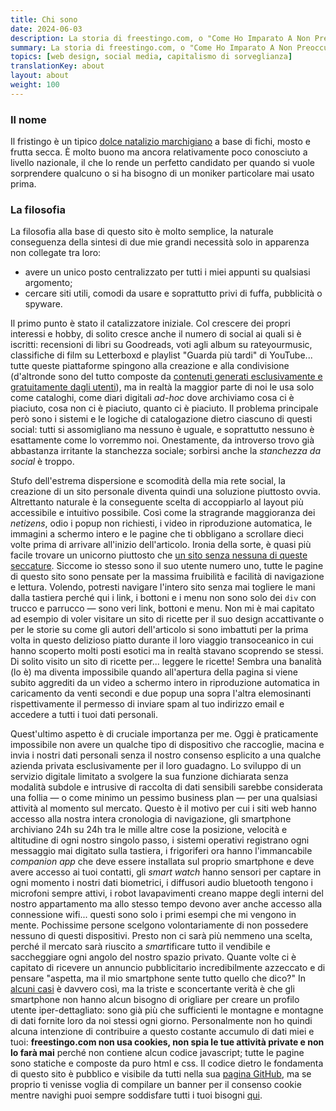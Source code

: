```yaml
---
title: Chi sono
date: 2024-06-03
description: La storia di freestingo.com, o "Come Ho Imparato A Non Preoccuparmi E Ad Amare CSS"
summary: La storia di freestingo.com, o "Come Ho Imparato A Non Preoccuparmi E Ad Amare CSS"
topics: [web design, social media, capitalismo di sorveglianza]
translationKey: about
layout: about
weight: 100
---
```


### Il nome

Il fristingo è un tipico [dolce natalizio marchigiano](https://www.atuttagola.com/firstingo-o-bostrengo-dolce-tipico-marchigiano/ "ricetta del fristingo")
a base di fichi, mosto e frutta secca. È molto buono ma ancora relativamente poco conosciuto a livello
nazionale, il che lo rende un perfetto candidato per quando si vuole sorprendere qualcuno o si ha bisogno
di un moniker particolare mai usato prima.

### La filosofia

La filosofia alla base di questo sito è molto semplice, la naturale conseguenza della sintesi
di due mie grandi necessità solo in apparenza non collegate tra loro:

- avere un unico posto centralizzato per tutti i miei appunti su qualsiasi argomento;
- cercare siti utili, comodi da usare e soprattutto privi di fuffa, pubblicità o spyware.

Il primo punto è stato il catalizzatore iniziale. Col crescere dei propri interessi e hobby,
di solito cresce anche il numero di social ai quali si è iscritti: recensioni di libri su Goodreads,
voti agli album su rateyourmusic, classifiche di film su Letterboxd e playlist "Guarda più tardi"
di YouTube... tutte queste piattaforme spingono alla creazione e alla condivisione
(d'altronde sono del tutto composte da [contenuti generati esclusivamente e gratuitamente
dagli utenti](https://www.scaruffi.com/phi/syn66.html "'The Gift Economy' su scaruffi.com")), ma in realtà la maggior parte di noi le usa solo come cataloghi,
come diari digitali _ad-hoc_ dove archiviamo cosa ci è piaciuto, cosa non ci è piaciuto,
quanto ci è piaciuto. Il problema principale però sono i sistemi e le logiche di catalogazione dietro
ciascuno di questi social: tutti si assomigliano ma nessuno è uguale, e soprattutto nessuno
è esattamente come lo vorremmo noi. Onestamente, da introverso trovo già abbastanza irritante
la stanchezza sociale; sorbirsi anche la _stanchezza da social_ è troppo.

Stufo dell'estrema dispersione e scomodità della mia rete social,
la creazione di un sito personale diventa quindi una soluzione piuttosto ovvia.
Altrettanto naturale è la conseguente scelta di accoppiarlo al layout più
accessibile e intuitivo possibile. Così come la stragrande maggioranza dei _netizens_, odio i
popup non richiesti, i video in riproduzione automatica, le immagini a schermo intero e
le pagine che ti obbligano a scrollare dieci volte prima di arrivare all'inizio dell'articolo.
Ironia della sorte, è quasi più facile trovare un unicorno piuttosto che
[un sito senza nessuna di queste seccature](http://motherfuckingwebsite.com/ "Motherfucking Website").
Siccome io stesso sono il suo utente numero uno, tutte le pagine di questo sito sono pensate per
la massima fruibilità e facilità di navigazione e lettura. Volendo, potresti navigare l'intero sito senza mai togliere le mani dalla tastiera perché qui i link, i bottoni e i menu non sono solo dei `div`
con trucco e parrucco — sono veri link, bottoni e menu.
Non mi è mai capitato ad esempio di voler visitare un sito di ricette per il suo design accattivante o per le storie su come
gli autori dell'articolo si sono imbattuti per la prima volta in questo delizioso piatto durante il loro
viaggio transoceanico in cui hanno scoperto molti posti esotici ma in realtà stavano scoprendo se stessi.
Di solito visito un sito di ricette per... leggere le ricette! Sembra una banalità (lo è) ma diventa impossibile
quando all'apertura della pagina si viene subito aggrediti da un video a
schermo intero in riproduzione automatica in caricamento da venti secondi e due popup una sopra l'altra
elemosinanti rispettivamente il permesso di inviare spam al tuo indirizzo email e accedere
a tutti i tuoi dati personali.

Quest'ultimo aspetto è di cruciale importanza per me. Oggi è praticamente impossibile non avere
un qualche tipo di dispositivo che raccoglie, macina e invia i nostri dati personali senza il
nostro consenso esplicito a una qualche azienda privata esclusivamente per il loro guadagno.
Lo sviluppo di un servizio digitale limitato a svolgere la sua funzione dichiarata senza modalità
subdole e intrusive di raccolta di dati sensibili sarebbe considerata una follia — o come minimo un
pessimo business plan — per una qualsiasi attività al momento sul mercato. Questo è il motivo per cui
i siti web hanno accesso alla nostra intera cronologia di navigazione, gli smartphone archiviano 24h su 24h
tra le mille altre cose la posizione, velocità e altitudine di ogni nostro singolo passo, i sistemi operativi registrano
ogni messaggio mai digitato sulla tastiera, i frigoriferi ora hanno l'immancabile _companion app_
che deve essere installata sul proprio smartphone e deve avere accesso ai tuoi contatti, gli _smart watch_
hanno sensori per captare in ogni momento i nostri dati biometrici, i diffusori audio bluetooth
tengono i microfoni sempre attivi, i robot lavapavimenti creano mappe degli interni del nostro
appartamento ma allo stesso tempo devono aver anche accesso alla connessione wifi... questi sono solo
i primi esempi che mi vengono in mente. Pochissime persone scelgono volontariamente di non possedere
nessuno di questi dispositivi. Presto non ci sarà più nemmeno una scelta, perché il mercato sarà riuscito a
*smart*ificare tutto il vendibile e saccheggiare ogni angolo del nostro spazio privato.
Quante volte ci è capitato di ricevere un annuncio pubblicitario incredibilmente
azzeccato e di pensare "aspetta, ma il mio smartphone sente tutto quello che dico?"
In
[alcuni casi](https://www.theguardian.com/technology/2019/apr/11/amazon-staff-listen-to-customers-alexa-recordings-report-says "'Amazon staff listen to customers' Alexa recordings, report says', su The Guardian")
è davvero così, ma la triste e sconcertante verità è che gli smartphone non hanno alcun bisogno
di origliare per creare un profilo utente iper-dettagliato: sono già più che sufficienti
le montagne e montagne di dati fornite loro da noi stessi ogni giorno. Personalmente non ho quindi
alcuna intenzione di contribuire a questo costante accumulo di dati miei e tuoi:
**freestingo.com non usa cookies, non spia le tue attività private e non lo farà mai** perché non
contiene alcun codice javascript; tutte le pagine sono statiche e composte da puro html e css.
Il codice dietro le fondamenta di questo sito è pubblico e visibile da tutti nella sua [pagina GitHub](https://github.com/freestingo/freestingo-com "'freestingo-com' su GitHub"),
ma se proprio ti venisse voglia di compilare un banner per il consenso cookie mentre navighi puoi sempre
soddisfare tutti i tuoi bisogni [qui](https://cookieconsentspeed.run/ "Cookie consent speed run").
